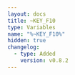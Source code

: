 ```yaml
---
layout: docs
title: ~KEY_F10
type: Variables
name: "%~KEY_F10%"
hidden: true
changelog:
  - type: Added
    version: v0.8.2
---
```


